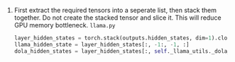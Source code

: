 1. First extract the required tensors into a seperate list, then stack them together. Do not create the stacked tensor and slice it. This will reduce GPU memory bottleneck. `llama.py`             
    ```py
    layer_hidden_states = torch.stack(outputs.hidden_states, dim=1).clone()
    llama_hidden_state = layer_hidden_states[:, -1:, -1, :]
    dola_hidden_states = layer_hidden_states[:, self._llama_utils._dola_candidate_indices, -1, :]
    ```

